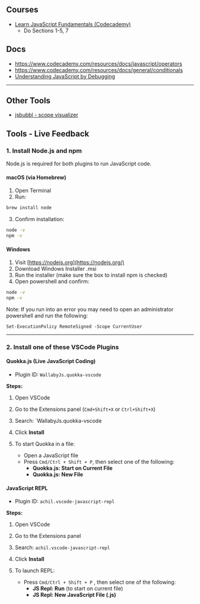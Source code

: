 ## Courses

- [Learn JavaScript Fundamentals (Codecademy)](https://www.codecademy.com/learn/introduction-to-javascript)
  - Do Sections 1-5, 7

## Docs

- https://www.codecademy.com/resources/docs/javascript/operators
- https://www.codecademy.com/resources/docs/general/conditionals
- [Understanding JavaScript by Debugging](https://www.youtube.com/watch?v=bx8Pc-Si-3g)

---

## Other Tools

- [jsbubbl - scope visualizer](https://jsbubbl.es/)

## Tools - Live Feedback

### 1. Install Node.js and npm

Node.js is required for both plugins to run JavaScript code.

#### macOS (via Homebrew)

1. Open Terminal
2. Run:

```bash
brew install node
```

3. Confirm installation:

```bash
node -v
npm -v
```

#### Windows

1. Visit [https://nodejs.org](https://nodejs.org/)
2. Download Windows Installer .msi
3. Run the installer (make sure the box to install npm is checked)
4. Open powershell and confirm:

```cmd
node -v
npm -v
```

Note: If you run into an error you may need to open an administrator powershell and run the following:

```
Set-ExecutionPolicy RemoteSigned -Scope CurrentUser
```

---

### 2. Install one of these VSCode Plugins

#### Quokka.js (Live JavaScript Coding)

- Plugin ID: `WallabyJs.quokka-vscode`

**Steps:**

1. Open VSCode
2. Go to the Extensions panel (`Cmd+Shift+X` or `Ctrl+Shift+X`)
3. Search: `WallabyJs.quokka-vscode
4. Click **Install**
5. To start Quokka in a file:

   - Open a JavaScript file
   - Press `Cmd/Ctrl + Shift + P`, then select one of the following:
     - **Quokka.js: Start on Current File**
     - **Quokka.js: New File**

#### JavaScript REPL

- Plugin ID: `achil.vscode-javascript-repl`

**Steps:**

1. Open VSCode
2. Go to the Extensions panel
3. Search: `achil.vscode-javascript-repl`
4. Click **Install**
5. To launch REPL:

   - Press `Cmd/Ctrl + Shift + P` , then select one of the following:
     - **JS Repl: Run** (to start on current file)
     - **JS Repl: New JavaScript File (.js)**
